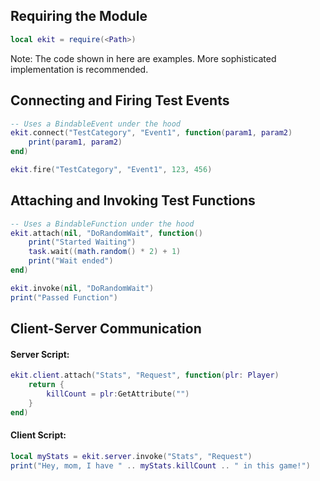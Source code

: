 ## Requiring the Module
```lua
local ekit = require(<Path>)
```


Note: The code shown in here are examples. More sophisticated implementation is recommended.


## Connecting and Firing Test Events
```lua
-- Uses a BindableEvent under the hood
ekit.connect("TestCategory", "Event1", function(param1, param2)
	print(param1, param2)
end)

ekit.fire("TestCategory", "Event1", 123, 456)
```


## Attaching and Invoking Test Functions
```lua
-- Uses a BindableFunction under the hood
ekit.attach(nil, "DoRandomWait", function()
	print("Started Waiting")
	task.wait((math.random() * 2) + 1)
	print("Wait ended")
end)

ekit.invoke(nil, "DoRandomWait")
print("Passed Function")
```


## Client-Server Communication
#### Server Script:
```lua
ekit.client.attach("Stats", "Request", function(plr: Player)
	return {
		killCount = plr:GetAttribute("")
	}
end)
```
#### Client Script:
```lua
local myStats = ekit.server.invoke("Stats", "Request")
print("Hey, mom, I have " .. myStats.killCount .. " in this game!")
```